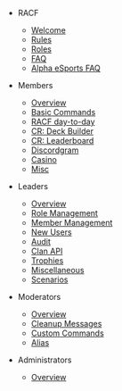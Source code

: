 - RACF
  - [Welcome](README.md)
  - [Rules](racf/rules.md)
  - [Roles](racf/roles.md)
  - [FAQ](racf/faq.md)
  - [Alpha eSports FAQ](racf/esports-faq.md)

- Members
  - [Overview](members.md)
  - [Basic Commands](member/red-commands.md)
  - [RACF day-to-day](member/racf.md)
  - [CR: Deck Builder](member/deck-builder.md)
  - [CR: Leaderboard](member/crdata.md)
  - [Discordgram](member/discordgram.md)
  - [Casino](member/casino.md)
  - [Misc](member/misc-commands.md)

- Leaders
  - [Overview](leaders.md)
  - [Role Management](leader/manage-roles.md)
  - [Member Management](leader/manage-members.md)
  - [New Users](leader/new-users.md)
  - [Audit](leader/audit.md)
  - [Clan API](leader/crclan.md)
  - [Trophies](leader/trophies.md)
  - [Miscellaneous](leader/misc.md)
  - [Scenarios](leader/scenarios.md)

- Moderators
  - [Overview](mods.md)
  - [Cleanup Messages](mod/cleanup.md)
  - [Custom Commands](mod/custom-com.md)
  - [Alias](mod/alias.md)

- Administrators
  - [Overview](admins.md)
